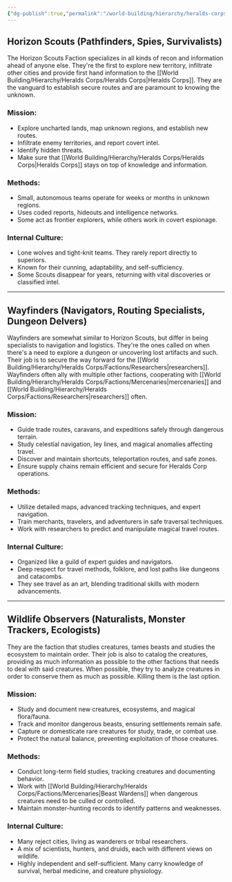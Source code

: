 ```yaml
---
{"dg-publish":true,"permalink":"/world-building/hierarchy/heralds-corps/factions/explorers/","created":"2025-02-04T10:32:58.224-05:00","updated":"2025-02-04T14:02:53.169-05:00"}
---
```


## Horizon Scouts (Pathfinders, Spies, Survivalists)
 The Horizon Scouts Faction specializes in all kinds of recon and information ahead of anyone else. They're the first to explore new territory, infiltrate other cities and provide first hand information to the [[World Building/Hierarchy/Heralds Corps/Heralds Corps\|Heralds Corps]]. They are the vanguard to establish secure routes and are paramount to knowing the unknown.
 
### Mission:
- Explore uncharted lands, map unknown regions, and establish new routes.
- Infiltrate enemy territories, and report covert intel.
- Identify hidden threats.
- Make sure that [[World Building/Hierarchy/Heralds Corps/Heralds Corps\|Heralds Corps]] stays on top of knowledge and information.

### Methods:
- Small, autonomous teams operate for weeks or months in unknown regions.
- Uses coded reports, hideouts and intelligence networks.
- Some act as frontier explorers, while others work in covert espionage.

### Internal Culture:
- Lone wolves and tight-knit teams. They rarely report directly to superiors.
- Known for their cunning, adaptability, and self-sufficiency.
- Some Scouts disappear for years, returning with vital discoveries or classified intel.
 
---
## Wayfinders (Navigators, Routing Specialists, Dungeon Delvers)
Wayfinders are somewhat similar to Horizon Scouts, but differ in being specialists to navigation and logistics. They're the ones called on when there's a need to explore a dungeon or uncovering lost artifacts and such. Their job is to secure the way forward for the [[World Building/Hierarchy/Heralds Corps/Factions/Researchers\|researchers]]. Wayfinders often ally with multiple other factions, cooperating with [[World Building/Hierarchy/Heralds Corps/Factions/Mercenaries\|mercenaries]] and [[World Building/Hierarchy/Heralds Corps/Factions/Researchers\|researchers]] often.

### Mission:
- Guide trade routes, caravans, and expeditions safely through dangerous terrain.
- Study celestial navigation, ley lines, and magical anomalies affecting travel.
- Discover and maintain shortcuts, teleportation routes, and safe zones.
- Ensure supply chains remain efficient and secure for Heralds Corp operations.

### Methods:
- Utilize detailed maps, advanced tracking techniques, and expert navigation.
- Train merchants, travelers, and adventurers in safe traversal techniques.
- Work with researchers to predict and manipulate magical travel routes.

### Internal Culture:
- Organized like a guild of expert guides and navigators.
- Deep respect for travel methods, folklore, and lost paths like dungeons and catacombs.
- They see travel as an art, blending traditional skills with modern advancements.

---
## Wildlife Observers (Naturalists, Monster Trackers, Ecologists)
They are the faction that studies creatures, tames beasts and studies the ecosystem to maintain order. Their job is also to catalog the creatures, providing as much information as possible to the other factions that needs to deal with said creatures. When possible, they try to analyze creatures in order to conserve them as much as possible. Killing them is the last option.

### Mission:
- Study and document new creatures, ecosystems, and magical flora/fauna.
- Track and monitor dangerous beasts, ensuring settlements remain safe.
- Capture or domesticate rare creatures for study, trade, or combat use.
- Protect the natural balance, preventing exploitation of those creatures.

### Methods:
- Conduct long-term field studies, tracking creatures and documenting behavior.
- Work with [[World Building/Hierarchy/Heralds Corps/Factions/Mercenaries\|Beast Wardens]] when dangerous creatures need to be culled or controlled.
- Maintain monster-hunting records to identify patterns and weaknesses.

### Internal Culture:
- Many reject cities, living as wanderers or tribal researchers.
- A mix of scientists, hunters, and druids, each with different views on wildlife.
- Highly independent and self-sufficient. Many carry knowledge of survival, herbal medicine, and creature physiology.
